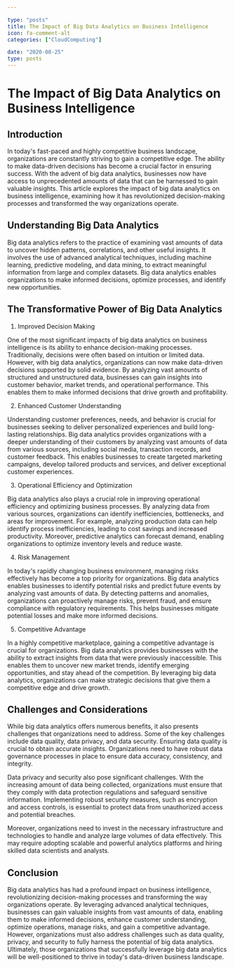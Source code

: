 ```yaml
---

type: "posts"
title: The Impact of Big Data Analytics on Business Intelligence
icon: fa-comment-alt
categories: ["CloudComputing"]

date: "2020-08-25"
type: posts
---
```





# The Impact of Big Data Analytics on Business Intelligence

## Introduction

In today's fast-paced and highly competitive business landscape, organizations are constantly striving to gain a competitive edge. The ability to make data-driven decisions has become a crucial factor in ensuring success. With the advent of big data analytics, businesses now have access to unprecedented amounts of data that can be harnessed to gain valuable insights. This article explores the impact of big data analytics on business intelligence, examining how it has revolutionized decision-making processes and transformed the way organizations operate.

## Understanding Big Data Analytics

Big data analytics refers to the practice of examining vast amounts of data to uncover hidden patterns, correlations, and other useful insights. It involves the use of advanced analytical techniques, including machine learning, predictive modeling, and data mining, to extract meaningful information from large and complex datasets. Big data analytics enables organizations to make informed decisions, optimize processes, and identify new opportunities.

## The Transformative Power of Big Data Analytics

1. Improved Decision Making

One of the most significant impacts of big data analytics on business intelligence is its ability to enhance decision-making processes. Traditionally, decisions were often based on intuition or limited data. However, with big data analytics, organizations can now make data-driven decisions supported by solid evidence. By analyzing vast amounts of structured and unstructured data, businesses can gain insights into customer behavior, market trends, and operational performance. This enables them to make informed decisions that drive growth and profitability.

2. Enhanced Customer Understanding

Understanding customer preferences, needs, and behavior is crucial for businesses seeking to deliver personalized experiences and build long-lasting relationships. Big data analytics provides organizations with a deeper understanding of their customers by analyzing vast amounts of data from various sources, including social media, transaction records, and customer feedback. This enables businesses to create targeted marketing campaigns, develop tailored products and services, and deliver exceptional customer experiences.

3. Operational Efficiency and Optimization

Big data analytics also plays a crucial role in improving operational efficiency and optimizing business processes. By analyzing data from various sources, organizations can identify inefficiencies, bottlenecks, and areas for improvement. For example, analyzing production data can help identify process inefficiencies, leading to cost savings and increased productivity. Moreover, predictive analytics can forecast demand, enabling organizations to optimize inventory levels and reduce waste.

4. Risk Management

In today's rapidly changing business environment, managing risks effectively has become a top priority for organizations. Big data analytics enables businesses to identify potential risks and predict future events by analyzing vast amounts of data. By detecting patterns and anomalies, organizations can proactively manage risks, prevent fraud, and ensure compliance with regulatory requirements. This helps businesses mitigate potential losses and make more informed decisions.

5. Competitive Advantage

In a highly competitive marketplace, gaining a competitive advantage is crucial for organizations. Big data analytics provides businesses with the ability to extract insights from data that were previously inaccessible. This enables them to uncover new market trends, identify emerging opportunities, and stay ahead of the competition. By leveraging big data analytics, organizations can make strategic decisions that give them a competitive edge and drive growth.

## Challenges and Considerations

While big data analytics offers numerous benefits, it also presents challenges that organizations need to address. Some of the key challenges include data quality, data privacy, and data security. Ensuring data quality is crucial to obtain accurate insights. Organizations need to have robust data governance processes in place to ensure data accuracy, consistency, and integrity.

Data privacy and security also pose significant challenges. With the increasing amount of data being collected, organizations must ensure that they comply with data protection regulations and safeguard sensitive information. Implementing robust security measures, such as encryption and access controls, is essential to protect data from unauthorized access and potential breaches.

Moreover, organizations need to invest in the necessary infrastructure and technologies to handle and analyze large volumes of data effectively. This may require adopting scalable and powerful analytics platforms and hiring skilled data scientists and analysts.

## Conclusion

Big data analytics has had a profound impact on business intelligence, revolutionizing decision-making processes and transforming the way organizations operate. By leveraging advanced analytical techniques, businesses can gain valuable insights from vast amounts of data, enabling them to make informed decisions, enhance customer understanding, optimize operations, manage risks, and gain a competitive advantage. However, organizations must also address challenges such as data quality, privacy, and security to fully harness the potential of big data analytics. Ultimately, those organizations that successfully leverage big data analytics will be well-positioned to thrive in today's data-driven business landscape.
